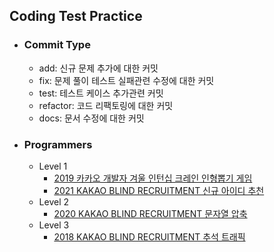 ## Coding Test Practice

 - ### Commit Type
   - add: 신규 문제 추가에 대한 커밋
   - fix: 문제 풀이 테스트 실패관련 수정에 대한 커밋
   - test: 테스트 케이스 추가관련 커밋
   - refactor: 코드 리팩토링에 대한 커밋
   - docs: 문서 수정에 대한 커밋
   
 - ### Programmers
   - Level 1
     - [2019 카카오 개발자 겨울 인턴십 크레인 인형뽑기 게임](https://github.com/wlroh/codingTest/tree/master/src/practice/puppetdraw)
     - [2021 KAKAO BLIND RECRUITMENT 신규 아이디 추천](https://github.com/wlroh/codingTest/tree/master/src/practice/recommendnewid)
   - Level 2
     - [2020 KAKAO BLIND RECRUITMENT 문자열 압축](https://github.com/wlroh/codingTest/tree/master/src/practice/compression)
   - Level 3
     - [2018 KAKAO BLIND RECRUITMENT 추석 트래픽](https://github.com/wlroh/codingTest/tree/master/src/practice/traffic)